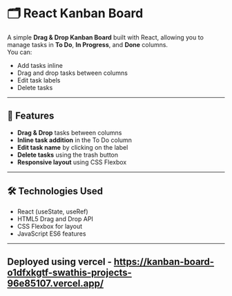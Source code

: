 # 🗂️ React Kanban Board

A simple **Drag & Drop Kanban Board** built with React, allowing you to manage tasks in **To Do**, **In Progress**, and **Done** columns.  
You can:
- Add tasks inline
- Drag and drop tasks between columns
- Edit task labels
- Delete tasks

---

## 🚀 Features
- **Drag & Drop** tasks between columns
- **Inline task addition** in the To Do column
- **Edit task name** by clicking on the label
- **Delete tasks** using the trash button
- **Responsive layout** using CSS Flexbox

---

## 🛠️ Technologies Used
- React (useState, useRef)
- HTML5 Drag and Drop API
- CSS Flexbox for layout
- JavaScript ES6 features

---

## Deployed using vercel - https://kanban-board-o1dfxkgtf-swathis-projects-96e85107.vercel.app/
